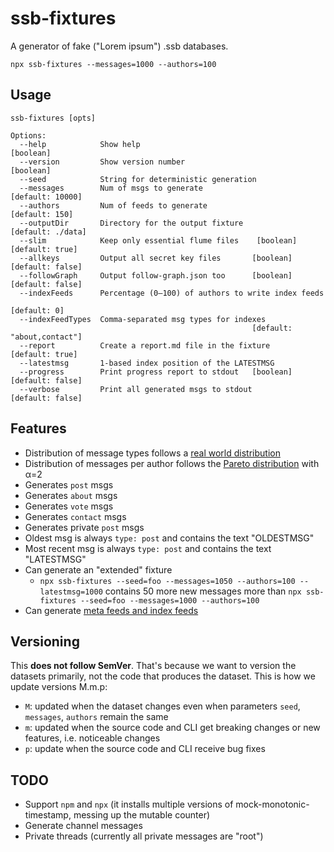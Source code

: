 <!--
SPDX-FileCopyrightText: 2021 Andre 'Staltz' Medeiros

SPDX-License-Identifier: CC0-1.0
-->

# ssb-fixtures

A generator of fake ("Lorem ipsum") .ssb databases.

```
npx ssb-fixtures --messages=1000 --authors=100
```

## Usage

```
ssb-fixtures [opts]

Options:
  --help            Show help                                          [boolean]
  --version         Show version number                                [boolean]
  --seed            String for deterministic generation
  --messages        Num of msgs to generate                     [default: 10000]
  --authors         Num of feeds to generate                      [default: 150]
  --outputDir       Directory for the output fixture           [default: ./data]
  --slim            Keep only essential flume files    [boolean] [default: true]
  --allkeys         Output all secret key files       [boolean] [default: false]
  --followGraph     Output follow-graph.json too      [boolean] [default: false]
  --indexFeeds      Percentage (0–100) of authors to write index feeds
                                                                    [default: 0]
  --indexFeedTypes  Comma-separated msg types for indexes
                                                      [default: "about,contact"]
  --report          Create a report.md file in the fixture       [default: true]
  --latestmsg       1-based index position of the LATESTMSG
  --progress        Print progress report to stdout   [boolean] [default: false]
  --verbose         Print all generated msgs to stdout          [default: false]
```

## Features

- Distribution of message types follows a [real world distribution](https://github.com/arj03/ssb-new-format#message-types)
- Distribution of messages per author follows the [Pareto distribution](https://en.wikipedia.org/wiki/Pareto_distribution) with α=2
- Generates `post` msgs
- Generates `about` msgs
- Generates `vote` msgs
- Generates `contact` msgs
- Generates private `post` msgs
- Oldest msg is always `type: post` and contains the text "OLDESTMSG"
- Most recent msg is always `type: post` and contains the text "LATESTMSG"
- Can generate an "extended" fixture
  - `npx ssb-fixtures --seed=foo --messages=1050 --authors=100 --latestmsg=1000` contains 50 more new messages more than `npx ssb-fixtures --seed=foo --messages=1000 --authors=100`
- Can generate [meta feeds and index feeds](https://github.com/ssb-ngi-pointer/ssb-secure-partial-replication-spec)

## Versioning

This **does not follow SemVer**. That's because we want to version the datasets primarily, not the code that produces the dataset. This is how we update versions M.m.p:

- `M`: updated when the dataset changes even when parameters `seed`, `messages`, `authors` remain the same
- `m`: updated when the source code and CLI get breaking changes or new features, i.e. noticeable changes
- `p`: update when the source code and CLI receive bug fixes

## TODO

- Support `npm` and `npx` (it installs multiple versions of mock-monotonic-timestamp, messing up the mutable counter)
- Generate channel messages
- Private threads (currently all private messages are "root")

